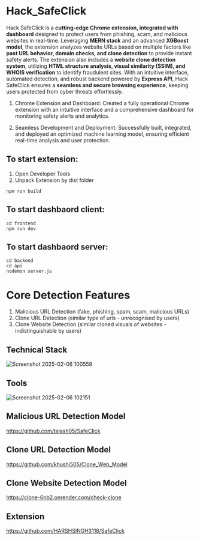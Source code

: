 # Hack_SafeClick

Hack SafeClick is a **cutting-edge Chrome extension, integrated with dashboard** designed to protect users from phishing, scam, and malicious websites in real-time. Leveraging **MERN stack** and an advanced **XGBoost model**, the extension analyzes website URLs based on multiple factors like **past URL behavior, domain checks, and clone detection** to provide instant safety alerts. The extension also includes a **website clone detection system**, utilizing **HTML structure analysis, visual similarity (SSIM), and WHOIS verification** to identify fraudulent sites. With an intuitive interface, automated detection, and robust backend powered by **Express API**, Hack SafeClick ensures a **seamless and secure browsing experience**, keeping users protected from cyber threats effortlessly.

1. Chrome Extension and Dashboard: Created a fully operational Chrome extension with an intuitive interface and a comprehensive dashboard for monitoring safety alerts and analytics.

2. Seamless Development and Deployment: Successfully built, integrated, and deployed an optimized machine learning model, ensuring efficient real-time analysis and user protection.

## To start extension:
1. Open Developer Tools
2. Unpack Extension by dist folder
```
npm run build
```

## To start dashbaord client:
```
cd frontend
npm run dev
```

## To start dashbaord server:
```
cd backend
cd api
nodemon server.js
```

# Core Detection Features
1. Malicious URL Detection (fake, phishing, spam, scam, malicious URLs)
2. Clone URL Detection (similar type of urls - unrecognised by users)
3. Clone Website Detection (similar cloned visuals of websites - indistinguishable by users) 

## Technical Stack
![Screenshot 2025-02-06 100559](https://github.com/user-attachments/assets/4790f7f5-d766-421e-85e3-df9ccc6266ca)


## Tools
![Screenshot 2025-02-06 102151](https://github.com/user-attachments/assets/0900b2f0-ad2f-4f11-a22c-544cde31fc5c)

## Malicious URL Detection Model

https://github.com/tejash05/SafeClick

## Clone URL Detection Model
https://github.com/khushi505/Clone_Web_Model

## Clone Website Detection Model
https://clone-6nb2.onrender.com/check-clone

## Extension 
https://github.com/HARSHSINGH3118/SafeClick



